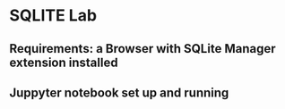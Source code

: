 # SQLITE Lab

## Requirements: a Browser with SQLite Manager extension installed

## Juppyter notebook set up and running

